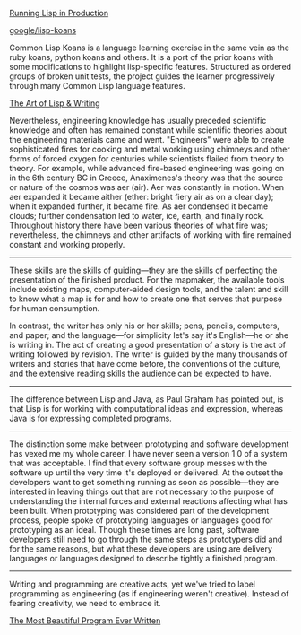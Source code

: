 [Running Lisp in Production](https://www.grammarly.com/blog/engineering/running-lisp-in-production/)

[google/lisp-koans](https://github.com/google/lisp-koans)

Common Lisp Koans is a language learning exercise in the same vein as the ruby koans, python koans and others. It is a port of the prior koans with some modifications to highlight lisp-specific features. Structured as ordered groups of broken unit tests, the project guides the learner progressively through many Common Lisp language features.

[The Art of Lisp & Writing](https://dreamsongs.com/ArtOfLisp.html)

Nevertheless, engineering knowledge has usually preceded scientific knowledge and often has remained constant while scientific theories about the engineering materials came and went. "Engineers" were able to create sophisticated fires for cooking and metal working using chimneys and other forms of forced oxygen for centuries while scientists flailed from theory to theory. For example, while advanced fire-based engineering was going on in the 6th century BC in Greece, Anaximenes's theory was that the source or nature of the cosmos was aer (air). Aer was constantly in motion. When aer expanded it became aither (ether: bright fiery air as on a clear day); when it expanded further, it became fire. As aer condensed it became clouds; further condensation led to water, ice, earth, and finally rock. Throughout history there have been various theories of what fire was; nevertheless, the chimneys and other artifacts of working with fire remained constant and working properly.

---

These skills are the skills of guiding—they are the skills of perfecting the presentation of the finished product. For the mapmaker, the available tools include existing maps, computer-aided design tools, and the talent and skill to know what a map is for and how to create one that serves that purpose for human consumption.

In contrast, the writer has only his or her skills; pens, pencils, computers, and paper; and the language—for simplicity let's say it's English—he or she is writing in. The act of creating a good presentation of a story is the act of writing followed by revision. The writer is guided by the many thousands of writers and stories that have come before, the conventions of the culture, and the extensive reading skills the audience can be expected to have.

---

The difference between Lisp and Java, as Paul Graham has pointed out, is that Lisp is for working with computational ideas and expression, whereas Java is for expressing completed programs.

---

The distinction some make between prototyping and software development has vexed me my whole career. I have never seen a version 1.0 of a system that was acceptable. I find that every software group messes with the software up until the very time it's deployed or delivered. At the outset the developers want to get something running as soon as possible—they are interested in leaving things out that are not necessary to the purpose of understanding the internal forces and external reactions affecting what has been built. When prototyping was considered part of the development process, people spoke of prototyping languages or languages good for prototyping as an ideal. Though these times are long past, software developers still need to go through the same steps as prototypers did and for the same reasons, but what these developers are using are delivery languages or languages designed to describe tightly a finished program.

---

Writing and programming are creative acts, yet we've tried to label programming as engineering (as if engineering weren't creative). Instead of fearing creativity, we need to embrace it.

[The Most Beautiful Program Ever Written](https://www.lvguowei.me/post/the-most-beautiful-program-ever-written/)

